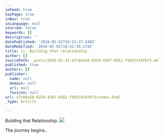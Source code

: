 ```yaml
---
inFeed: true
hasPage: true
inNav: true
inLanguage: null
starred: false
keywords: []
description: ''
datePublished: '2016-02-01T10:52:37.630Z'
dateModified: '2016-02-01T10:52:34.274Z'
title: ii. Building that relationship.
author: []
sourcePath: _posts/2016-01-31-a7c0ba58-0259-4107-8561-f9d2543dfbf3.md
published: true
authors: []
publisher:
  name: null
  domain: null
  url: null
  favicon: null
url: a7c0ba58-0259-4107-8561-f9d2543dfbf3/index.html
_type: Article

---
```

Building that Relationship.
![](https://the-grid-user-content.s3-us-west-2.amazonaws.com/87683d13-14aa-4be5-bbc9-8bf8e1d385c4.JPG)

The journey begins..